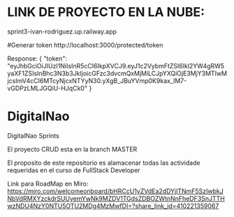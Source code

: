 # LINK DE PROYECTO EN LA NUBE: 
sprint3-ivan-rodriguez.up.railway.app

#Generar token
http://localhost:3000/protected/token

Response:
{
    "token": "eyJhbGciOiJIUzI1NiIsInR5cCI6IkpXVCJ9.eyJ1c2VybmFtZSI6Ikl2YW4gRW5yaXF1ZSIsInBhc3N3b3JkIjoicGFzc3dvcmQxMjMiLCJpYXQiOjE3MjY3MTIwMjcsImV4cCI6MTcyNjcxNTYyN30.yXgB_JBuYVmp0K9kax_lM7-vGDPzLMLJGQiU-HJqCk0"
}
# DigitalNao
DigitalNao Sprints

El proyecto CRUD esta en la branch MASTER

El proposito de este repositorio es alamacenar todas las actividade requeridas en el curso de FullStack Developer

Link para RoadMap en Miro:
https://miro.com/welcomeonboard/bHRCcU1yZVdEa2dDYjlTNmF5SzIwbkJNbVdRMXYzckdrSUUyemYwNk9MZDV1TGdsZDBOZWtnNnFheDF3SnJTTHwzNDU4NzY0NTU5OTU2MDg4MzMwfDI=?share_link_id=410221359067
